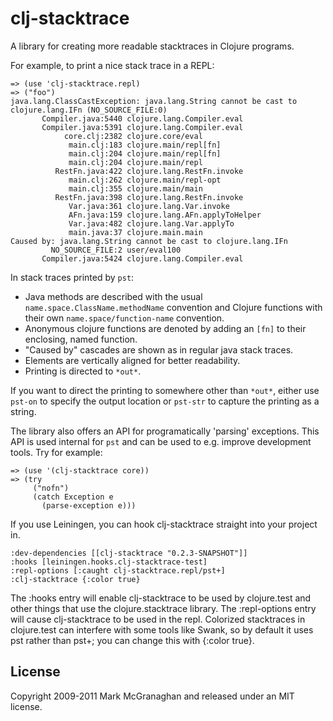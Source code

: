 # clj-stacktrace

A library for creating more readable stacktraces in Clojure programs.

For example, to print a nice stack trace in a REPL:

    => (use 'clj-stacktrace.repl)
    => ("foo")
    java.lang.ClassCastException: java.lang.String cannot be cast to clojure.lang.IFn (NO_SOURCE_FILE:0)
           Compiler.java:5440 clojure.lang.Compiler.eval
           Compiler.java:5391 clojure.lang.Compiler.eval
                core.clj:2382 clojure.core/eval
                 main.clj:183 clojure.main/repl[fn]
                 main.clj:204 clojure.main/repl[fn]
                 main.clj:204 clojure.main/repl
              RestFn.java:422 clojure.lang.RestFn.invoke
                 main.clj:262 clojure.main/repl-opt
                 main.clj:355 clojure.main/main
              RestFn.java:398 clojure.lang.RestFn.invoke
                 Var.java:361 clojure.lang.Var.invoke
                 AFn.java:159 clojure.lang.AFn.applyToHelper
                 Var.java:482 clojure.lang.Var.applyTo
                 main.java:37 clojure.main.main
    Caused by: java.lang.String cannot be cast to clojure.lang.IFn
             NO_SOURCE_FILE:2 user/eval100
           Compiler.java:5424 clojure.lang.Compiler.eval


In stack traces printed by `pst`:

* Java methods are described with the usual `name.space.ClassName.methodName` convention and Clojure functions with their own `name.space/function-name` convention.
* Anonymous clojure functions are denoted by adding an `[fn]` to their enclosing, named function.
* "Caused by" cascades are shown as in regular java stack traces.
* Elements are vertically aligned for better readability.
* Printing is directed to `*out*`.

If you want to direct the printing to somewhere other than `*out*`, either use `pst-on` to specify the output location or `pst-str` to capture the printing as a string.

The library also offers an API for programatically 'parsing' exceptions. This API is used internal for `pst` and can be used to e.g. improve development tools. Try for example:

    => (use '(clj-stacktrace core))
    => (try
         ("nofn")
         (catch Exception e
           (parse-exception e)))

If you use Leiningen, you can hook clj-stacktrace straight into your
project in.

    :dev-dependencies [[clj-stacktrace "0.2.3-SNAPSHOT"]]
    :hooks [leiningen.hooks.clj-stacktrace-test]
    :repl-options [:caught clj-stacktrace.repl/pst+]
    :clj-stacktrace {:color true}

The :hooks entry will enable clj-stacktrace to be used by clojure.test
and other things that use the clojure.stacktrace library. The
:repl-options entry will cause clj-stacktrace to be used in the
repl. Colorized stacktraces in clojure.test can interfere with some
tools like Swank, so by default it uses pst rather than pst+; you can
change this with {:color true}.

## License

Copyright 2009-2011 Mark McGranaghan and released under an MIT license.
